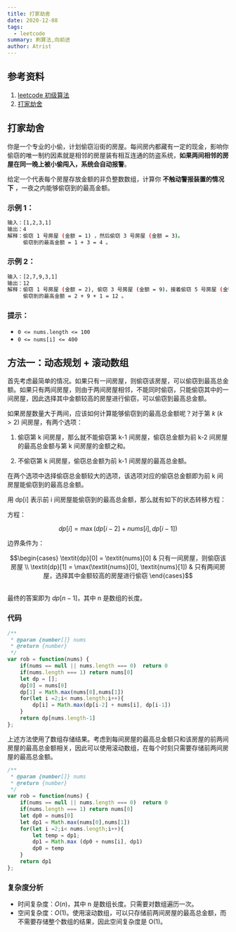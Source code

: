 ```yaml
---
title: 打家劫舍
date: 2020-12-08
tags: 
  - leetcode
summary: 刷算法,向前进
author: Atrist
---
```


## 参考资料

1. [leetcode 初级算法](https://leetcode-cn.com/leetbook/detail/top-interview-questions-easy/)
2. [打家劫舍](https://leetcode-cn.com/problems/house-robber/description/)

## 打家劫舍
你是一个专业的小偷，计划偷窃沿街的房屋。每间房内都藏有一定的现金，影响你偷窃的唯一制约因素就是相邻的房屋装有相互连通的防盗系统，**如果两间相邻的房屋在同一晚上被小偷闯入，系统会自动报警**。

给定一个代表每个房屋存放金额的非负整数数组，计算你 **不触动警报装置的情况下** ，一夜之内能够偷窃到的最高金额。
### 示例 1：
```bash
输入：[1,2,3,1]
输出：4
解释：偷窃 1 号房屋 (金额 = 1) ，然后偷窃 3 号房屋 (金额 = 3)。
     偷窃到的最高金额 = 1 + 3 = 4 。
```
### 示例 2：
```bash
输入：[2,7,9,3,1]
输出：12
解释：偷窃 1 号房屋 (金额 = 2), 偷窃 3 号房屋 (金额 = 9)，接着偷窃 5 号房屋 (金额 = 1)。
     偷窃到的最高金额 = 2 + 9 + 1 = 12 。
```
### 提示：
- `0 <= nums.length <= 100`
- `0 <= nums[i] <= 400`

## 方法一：动态规划 + 滚动数组
首先考虑最简单的情况。如果只有一间房屋，则偷窃该房屋，可以偷窃到最高总金额。如果只有两间房屋，则由于两间房屋相邻，不能同时偷窃，只能偷窃其中的一间房屋，因此选择其中金额较高的房屋进行偷窃，可以偷窃到最高总金额。

如果房屋数量大于两间，应该如何计算能够偷窃到的最高总金额呢？对于第 $k~(k>2)$ 间房屋，有两个选项：



1. 偷窃第 k 间房屋，那么就不能偷窃第 k-1 间房屋，偷窃总金额为前 k-2 间房屋的最高总金额与第 k 间房屋的金额之和。

2. 不偷窃第 k 间房屋，偷窃总金额为前 k-1 间房屋的最高总金额。

在两个选项中选择偷窃总金额较大的选项，该选项对应的偷窃总金额即为前 k 间房屋能偷窃到的最高总金额。

用 dp[i] 表示前 i 间房屋能偷窃到的最高总金额，那么就有如下的状态转移方程：

方程：

$$\textit{dp}[i] = \max(\textit{dp}[i-2]+\textit{nums}[i], \textit{dp}[i-1])$$

边界条件为：


$$\begin{cases} \textit{dp}[0] = \textit{nums}[0] & 只有一间房屋，则偷窃该房屋 \\ \textit{dp}[1] = \max(\textit{nums}[0], \textit{nums}[1]) & 只有两间房屋，选择其中金额较高的房屋进行偷窃 \end{cases}$$

​	
最终的答案即为 $\textit{dp}[n-1]$，其中 n 是数组的长度。

### 代码
```js
/**
 * @param {number[]} nums
 * @return {number}
 */
var rob = function(nums) {
    if(nums == null || nums.length === 0)  return 0
    if(nums.length === 1) return nums[0]
    let dp = [];
    dp[0] = nums[0]
    dp[1] = Math.max(nums[0],nums[1])
    for(let i =2;i< nums.length;i++){
        dp[i] = Math.max(dp[i-2] + nums[i], dp[i-1])
    }
    return dp[nums.length-1]
};
```
上述方法使用了数组存储结果。考虑到每间房屋的最高总金额只和该房屋的前两间房屋的最高总金额相关，因此可以使用滚动数组，在每个时刻只需要存储前两间房屋的最高总金额。
```js
/**
 * @param {number[]} nums
 * @return {number}
 */
var rob = function(nums) {
    if(nums == null || nums.length === 0)  return 0
    if(nums.length === 1) return nums[0]
    let dp0 = nums[0]
    let dp1 = Math.max(nums[0],nums[1])
    for(let i =2;i< nums.length;i++){
        let temp = dp1;
        dp1 = Math.max (dp0 + nums[i], dp1)
        dp0 = temp
    }
    return dp1
};
```
### 复杂度分析

- 时间复杂度：$O(n)$，其中 n 是数组长度。只需要对数组遍历一次。
- 空间复杂度：$O(1)$。使用滚动数组，可以只存储前两间房屋的最高总金额，而不需要存储整个数组的结果，因此空间复杂度是 O(1)。

